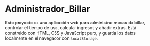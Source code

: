 # Administrador_Billar
Este proyecto es una aplicación web para administrar mesas de billar, controlar el tiempo de uso, calcular ingresos y añadir extras. Está construido con HTML, CSS y JavaScript puro, y guarda los datos localmente en el navegador con `localStorage`.
